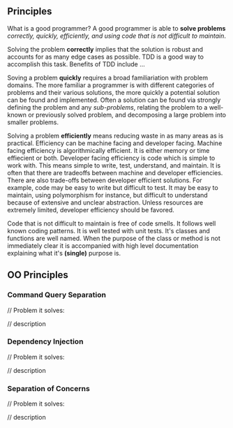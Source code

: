 ## Principles

What is a good programmer? A good programmer is able to __solve problems__ _correctly, quickly, efficiently, and using code that is not difficult to maintain_. 

Solving the problem __correctly__ implies that the solution is robust and accounts for as many edge cases as possible. TDD is a good way to accomplish this task. Benefits of TDD include ...

Soving a problem __quickly__ requires a broad familiariation with problem domains. The more familiar a programmer is with different categories of problems and their various solutions, the more quickly a potential solution can be found and implemented. Often a solution can be found via strongly defining the problem and any _sub-problems_, relating the problem to a well-known or previously solved problem, and decomposing a large problem into smaller problems. 

Solving a problem **efficiently** means reducing waste in as many areas as is practical. Efficiency can be machine facing and developer facing. Machine facing efficiency is algorithmically efficient. It is either memory or time effiecient or both. Developer facing efficiency is code which is simple to work with. This means simple to write, test, understand, and maintain. It is often that there are tradeoffs between machine and developer efficiencies. There are also trade-offs between developer efficient solutions. For example, code may be easy to write but difficult to test. It may be easy to maintain, using polymorphism for instance, but difficult to understand because of extensive and unclear abstraction. Unless resources are extremely limited, developer efficiency should be favored. 

Code that is not difficult to maintain is free of code smells. It follows well known coding patterns. It is well tested with unit tests. It's classes and functions are well named. When the purpose of the class or method is not immediately clear it is accompanied with high level documentation explaining what it's __(single)__ purpose is. 

## OO Principles

### Command Query Separation
// Problem it solves:

// description
### Dependency Injection
// Problem it solves:

// description
### Separation of Concerns
// Problem it solves:

// description
